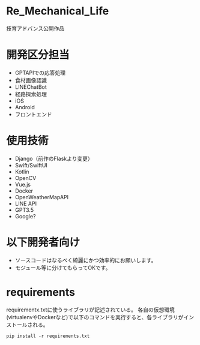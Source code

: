 # Re_Mechanical_Life

技育アドバンス公開作品

# 開発区分担当
- GPTAPIでの応答処理
- 食材画像認識
- LINEChatBot
- 経路探索処理
- iOS
- Android
- フロントエンド


# 使用技術
- Django（前作のFlaskより変更）
- Swift/SwiftUI
- Kotlin
- OpenCV
- Vue.js
- Docker
- OpenWeatherMapAPI
- LINE API
- GPT3.5
- Google?

# 以下開発者向け
* ソースコードはなるべく綺麗にかつ効率的にお願いします。
* モジュール等に分けてもらってOKです。

# requirements
requirementx.txtに使うライブラリが記述されている。
各自の仮想環境(virtualenvやDockerなど)で以下のコマンドを実行すると、各ライブラリがインストールされる。
```
pip install -r requirements.txt
```
